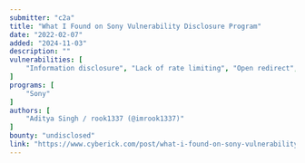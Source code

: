 ```yaml
---
submitter: "c2a"
title: "What I Found on Sony Vulnerability Disclosure Program"
date: "2022-02-07"
added: "2024-11-03"
description: ""
vulnerabilities: [
    "Information disclosure", "Lack of rate limiting", "Open redirect", "IDOR", "XSS"
]
programs: [
    "Sony"
]
authors: [
    "Aditya Singh / rook1337 (@imrook1337)"
]
bounty: "undisclosed"
link: "https://www.cyberick.com/post/what-i-found-on-sony-vulnerability-disclosure-program"
---
```




